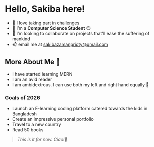  # Hello, Sakiba here!

- 👀 I love taking part in challenges
- 🌱 I’m a **Computer Science Student** 😉
- 💞️ I’m looking to collaborate on projects that'll ease the suffering of mankind 
- 📫  email me at sakibazamanprioty@gmail.com

## More About Me :book:
- I have started learning MERN
- I am an avid reader
- I am ambidextrous. I can use both my left and right hand equally 👀


### Goals of 2026
- Launch an E-learning coding platform catered towards the kids in Bangladesh
- Create an impressive personal portfolio
- Travel to a new country
- Read 50 books
  
>*This is it for now. Ciao!👋* 

<!---
bytesizedskibby/bytesizedskibby is a ✨ special ✨ repository because its `README.md` (this file) appears on your GitHub profile.
You can click the Preview link to take a look at your changes.
--->
